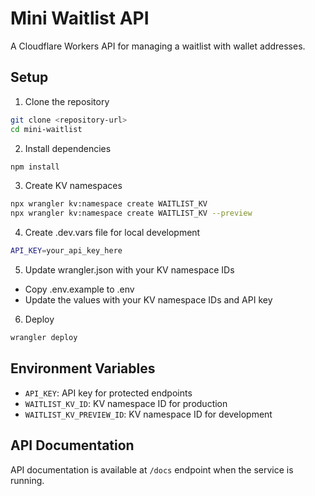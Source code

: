# Mini Waitlist API

A Cloudflare Workers API for managing a waitlist with wallet addresses.

## Setup

1. Clone the repository
```bash
git clone <repository-url>
cd mini-waitlist
```

2. Install dependencies
```bash
npm install
```

3. Create KV namespaces
```bash
npx wrangler kv:namespace create WAITLIST_KV
npx wrangler kv:namespace create WAITLIST_KV --preview
```

4. Create .dev.vars file for local development
```bash
API_KEY=your_api_key_here
```

5. Update wrangler.json with your KV namespace IDs
- Copy .env.example to .env
- Update the values with your KV namespace IDs and API key

6. Deploy
```bash
wrangler deploy
```

## Environment Variables

- `API_KEY`: API key for protected endpoints
- `WAITLIST_KV_ID`: KV namespace ID for production
- `WAITLIST_KV_PREVIEW_ID`: KV namespace ID for development

## API Documentation

API documentation is available at `/docs` endpoint when the service is running.
